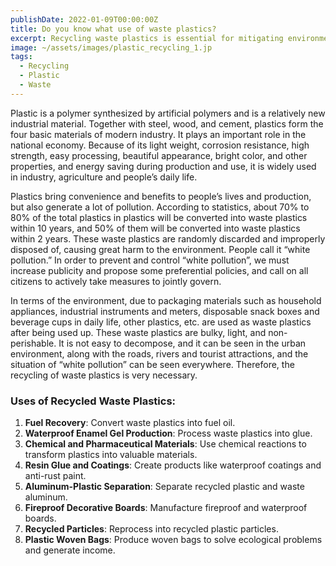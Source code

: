 ```yaml
---
publishDate: 2022-01-09T00:00:00Z
title: Do you know what use of waste plastics?
excerpt: Recycling waste plastics is essential for mitigating environmental pollution, especially "white pollution." This article highlights the various ways waste plastics can be repurposed to contribute to a more sustainable future.
image: ~/assets/images/plastic_recycling_1.jp
tags:
  - Recycling
  - Plastic
  - Waste
---
```

Plastic is a polymer synthesized by artificial polymers and is a relatively new industrial material. Together with steel, wood, and cement, plastics form the four basic materials of modern industry. It plays an important role in the national economy. Because of its light weight, corrosion resistance, high strength, easy processing, beautiful appearance, bright color, and other properties, and energy saving during production and use, it is widely used in industry, agriculture and people’s daily life.

Plastics bring convenience and benefits to people’s lives and production, but also generate a lot of pollution. According to statistics, about 70% to 80% of the total plastics in plastics will be converted into waste plastics within 10 years, and 50% of them will be converted into waste plastics within 2 years. These waste plastics are randomly discarded and improperly disposed of, causing great harm to the environment. People call it “white pollution.” In order to prevent and control “white pollution”, we must increase publicity and propose some preferential policies, and call on all citizens to actively take measures to jointly govern.

In terms of the environment, due to packaging materials such as household appliances, industrial instruments and meters, disposable snack boxes and beverage cups in daily life, other plastics, etc. are used as waste plastics after being used up. These waste plastics are bulky, light, and non-perishable. It is not easy to decompose, and it can be seen in the urban environment, along with the roads, rivers and tourist attractions, and the situation of “white pollution” can be seen everywhere. Therefore, the recycling of waste plastics is very necessary.


### Uses of Recycled Waste Plastics:
1. **Fuel Recovery**: Convert waste plastics into fuel oil.
2. **Waterproof Enamel Gel Production**: Process waste plastics into glue.
3. **Chemical and Pharmaceutical Materials**: Use chemical reactions to transform plastics into valuable materials.
4. **Resin Glue and Coatings**: Create products like waterproof coatings and anti-rust paint.
5. **Aluminum-Plastic Separation**: Separate recycled plastic and waste aluminum.
6. **Fireproof Decorative Boards**: Manufacture fireproof and waterproof boards.
7. **Recycled Particles**: Reprocess into recycled plastic particles.
8. **Plastic Woven Bags**: Produce woven bags to solve ecological problems and generate income.
